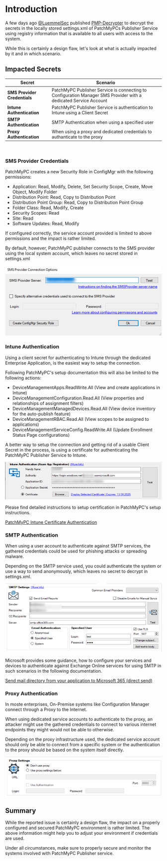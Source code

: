 # Introduction

A few days ago [@LuemmelSec](https://twitter.com/theluemmel) published [PMP-Decrypter](https://github.com/LuemmelSec/PMP-Decrypter) to decrypt the secrets in the locally stored settings.xml of PatchMyPCs Publisher Service using registry information that is available to all users with access to the system.

While this is certainly a design flaw, let's look at what is actually impacted by it and in which scenario.

## Impacted Secrets

|Secret  |Scenario  |
|---------|---------|
|**SMS Provider Credentials** |PatchMyPC Publisher Service is connecting to Configuration Manager SMS Provider with a dedicated Service Account |
|**Intune Authentication**|PatchMyPC Publisher Service is authentication to Intune using a Client Secret|
|**SMTP Authentication**|SMTP Authentication when using a specified user|
|**Proxy Authentication**|When using a proxy and dedicated credentials to authanticate to the proxy|

<br>

### SMS Provider Credentials

PatchMyPC creates a new Security Role in ConfigMgr with the following permissions:

- Application: Read, Modify, Delete, Set Security Scope, Create, Move Object, Modify Folder
- Distribution Point: Read, Copy to Distribution Point
- Distribution Point Group: Read, Copy to Distribution Point Group
- Folder Class: Read, Modify, Create
- Security Scopes: Read
- Site: Read
- Software Updates: Read, Modify

If configured correctly, the service account provided is limited to above permissions and the impact is rather limited.

By default, however, PatchMyPC publisher connects to the SMS provider using the local system account, which leaves no secret stored in settings.xml

![SMS Provider Credentials](.media/PMPC_SMS_Provider.png)

### Intune Authentication

Using a client secret for authenticating to Intune through the dedicated Enterprise Application, is the easiest way to setup the connection.

Following PatchMyPC's setup documentation this will also be limited to the following actions:

- DeviceManagementApps.ReadWrite.All (View and create applications in Intune)
- DeviceManagementConfiguration.Read.All (View properties and relationships of assignment filters)
- DeviceManagementManagedDevices.Read.All (View device inventory for the auto-publish feature)
- DeviceManagementRBAC.Read.All (View scopes to be assigned to applications)
- DeviceManagementServiceConfig.ReadWrite.All (Update Enrollment Status Page configurations)

A better way to setup the connection and getting rid of a usable Client Secret in the process, is using a certificate for authenticating the PatchMyPC Publisher Service to Intune.

![Intune Authentication](.media/PMPC_IntuneAuth.png)

Please find detailed instructions to setup certification in PatchMyPC's setup instructions.

[PatchMyPC Intune Certificate Authentication](https://docs.patchmypc.com/installation-guides/intune/azure-app-registration#option-1-creating-a-self-signed-certificate)

### SMTP Authentication

When using a user account to authenticate against SMTP services, the gathered credentials could be used for phishing attacks or spreading malware.

Depending on the SMTP service used, you could authenticate the system or use a way to send anonymously, which leaves no secret to decrypt in settings.xml.

![SMTP Authentication](.media/PMPC_SMTP_Auth.png)

Microsoft provides some guidance, how to configure your services and devices to authenticate against Exchange Online services for using SMTP in such scenarios in the following documentation.

[Send mail directory from your application to Microsoft 365 (direct send)](https://learn.microsoft.com/exchange/mail-flow-best-practices/how-to-set-up-a-multifunction-device-or-application-to-send-email-using-microsoft-365-or-office-365#option-2-send-mail-directly-from-your-printer-or-application-to-microsoft-365-or-office-365-direct-send)

### Proxy Authentication

In moste enterprises, On-Premise systems like Configuration Manager connect through a Proxy to the Internet.

When using dedicated service accounts to authenticate to the proxy, an attacker might use the gathered credentials to connect to various internet endpoints they might would not be able to otherwise.

Depending on the proxy infrastructure used, the dedicated service account should only be able to connect from a specific system or the authentication to the proxy should be based on the system itself directly.

![Proxy Authentication](.media/PMPC_Proxy.png)

## Summary

While the reported issue is certainly a design flaw, the impact on a properly configured and secured PatchMyPC environment is rather limited.
The above information might help you to adjust your environment if credentials are used.

Under all circumstances, make sure to properly secure and monitor the systems involved with PatchMyPC Publisher service.
